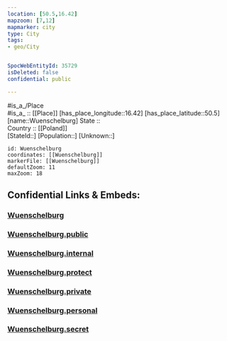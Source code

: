 ```yaml
---
location: [50.5,16.42] 
mapzoom: [7,12] 
mapmarker: city 
type: City
tags:
- geo/City


SpocWebEntityId: 35729
isDeleted: false
confidential: public

---
```

#is_a_/Place  
#is_a_ :: [[Place]] 
[has_place_longitude::16.42] 
[has_place_latitude::50.5] 
[name::Wuenschelburg] 
State ::  
Country :: [[Poland]]  
[StateId::] 
[Population::] 
[Unknown::] 


```leaflet
id: Wuenschelburg
coordinates: [[Wuenschelburg]] 
markerFile: [[Wuenschelburg]] 
defaultZoom: 11 
maxZoom: 18
```


## Confidential Links & Embeds: 

### [Wuenschelburg](/_Standards/Earth/Continent/Europe/Europe~East/Poland/Provinces~Poland/Lower_Silesian/City/Wuenschelburg.md) 

### [Wuenschelburg.public](/_public/Earth/Continent/Europe/Europe~East/Poland/Provinces~Poland/Lower_Silesian/City/Wuenschelburg.public.md) 

### [Wuenschelburg.internal](/_internal/Earth/Continent/Europe/Europe~East/Poland/Provinces~Poland/Lower_Silesian/City/Wuenschelburg.internal.md) 

### [Wuenschelburg.protect](/_protect/Earth/Continent/Europe/Europe~East/Poland/Provinces~Poland/Lower_Silesian/City/Wuenschelburg.protect.md) 

### [Wuenschelburg.private](/_private/Earth/Continent/Europe/Europe~East/Poland/Provinces~Poland/Lower_Silesian/City/Wuenschelburg.private.md) 

### [Wuenschelburg.personal](/_personal/Earth/Continent/Europe/Europe~East/Poland/Provinces~Poland/Lower_Silesian/City/Wuenschelburg.personal.md) 

### [Wuenschelburg.secret](/_secret/Earth/Continent/Europe/Europe~East/Poland/Provinces~Poland/Lower_Silesian/City/Wuenschelburg.secret.md)

